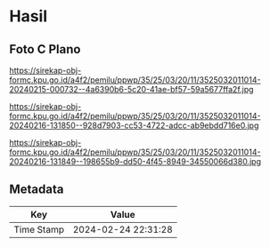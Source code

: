 # Hasil

## Foto C Plano

https://sirekap-obj-formc.kpu.go.id/a4f2/pemilu/ppwp/35/25/03/20/11/3525032011014-20240215-000732--4a6390b6-5c20-41ae-bf57-59a5677ffa2f.jpg

https://sirekap-obj-formc.kpu.go.id/a4f2/pemilu/ppwp/35/25/03/20/11/3525032011014-20240216-131850--928d7903-cc53-4722-adcc-ab9ebdd716e0.jpg

https://sirekap-obj-formc.kpu.go.id/a4f2/pemilu/ppwp/35/25/03/20/11/3525032011014-20240216-131849--198655b9-dd50-4f45-8949-34550066d380.jpg


## Metadata

| Key        | Value               |
| ---------- | ------------------- |
| Time Stamp | 2024-02-24 22:31:28 |



